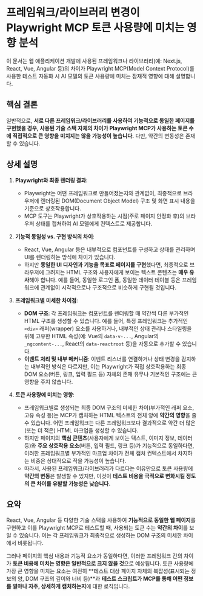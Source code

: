 # 프레임워크/라이브러리 변경이 Playwright MCP 토큰 사용량에 미치는 영향 분석

이 문서는 웹 애플리케이션 개발에 사용된 프레임워크나 라이브러리(예: Next.js, React, Vue, Angular 등)의 차이가 Playwright MCP(Model Context Protocol)를 사용한 테스트 자동화 시 AI 모델의 토큰 사용량에 미치는 잠재적 영향에 대해 설명합니다.

## 핵심 결론

일반적으로, **서로 다른 프레임워크/라이브러리를 사용하여 기능적으로 동일한 페이지를 구현했을 경우, 사용된 기술 스택 자체의 차이가 Playwright MCP가 사용하는 토큰 수에 직접적으로 큰 영향을 미치지는 않을 가능성이 높습니다.** 다만, 약간의 변동성은 존재할 수 있습니다.

## 상세 설명

1.  **Playwright와 최종 렌더링 결과**:
    *   Playwright는 어떤 프레임워크로 만들어졌는지와 관계없이, 최종적으로 브라우저에 렌더링된 DOM(Document Object Model) 구조 및 화면 표시 내용을 기준으로 상호작용합니다.
    *   MCP 도구는 Playwright가 상호작용하는 시점(주로 페이지 안정화 후)의 브라우저 상태를 캡처하여 AI 모델에게 컨텍스트로 제공합니다.

2.  **기능적 동일성 vs. 구현 방식의 차이**:
    *   React, Vue, Angular 등은 내부적으로 컴포넌트를 구성하고 상태를 관리하며 UI를 렌더링하는 방식에 차이가 있습니다.
    *   하지만 **동일한 UI 디자인과 기능을 목표로 페이지를 구현**했다면, 최종적으로 브라우저에 그려지는 HTML 구조와 사용자에게 보이는 텍스트 콘텐츠는 **매우 유사**해야 합니다. 예를 들어, 동일한 로그인 폼, 동일한 데이터 테이블 등은 프레임워크에 관계없이 시각적으로나 구조적으로 비슷하게 구현될 것입니다.

3.  **프레임워크별 미세한 차이점**:
    *   **DOM 구조**: 각 프레임워크는 컴포넌트를 렌더링할 때 약간씩 다른 부가적인 HTML 구조를 생성할 수 있습니다. 예를 들어, 특정 프레임워크는 추가적인 `<div>` 래퍼(wrapper) 요소를 사용하거나, 내부적인 상태 관리나 스타일링을 위해 고유한 HTML 속성(예: Vue의 `data-v-...`, Angular의 `_ngcontent-...`, React의 `data-reactroot` 등)을 자동으로 추가할 수 있습니다.
    *   **이벤트 처리 및 내부 메커니즘**: 이벤트 리스너를 연결하거나 상태 변경을 감지하는 내부적인 방식은 다르지만, 이는 Playwright가 직접 상호작용하는 최종 DOM 요소(버튼, 링크, 입력 필드 등) 자체의 존재 유무나 기본적인 구조에는 큰 영향을 주지 않습니다.

4.  **토큰 사용량에 미치는 영향**:
    *   프레임워크별로 생성되는 최종 DOM 구조의 미세한 차이(부가적인 래퍼 요소, 고유 속성 등)는 MCP가 캡처하는 HTML 텍스트의 전체 양에 **약간의 영향**을 줄 수 있습니다. 어떤 프레임워크는 다른 프레임워크보다 결과적으로 약간 더 많은 (또는 더 적은) HTML 마크업을 생성할 수 있습니다.
    *   하지만 페이지의 **핵심 콘텐츠**(사용자에게 보이는 텍스트, 이미지 정보, 데이터 등)와 **주요 상호작용 요소**(버튼, 입력 필드, 링크 등)가 기능적으로 동일하다면, 이러한 프레임워크별 부가적인 마크업 차이가 전체 캡처 컨텍스트에서 차지하는 비중은 상대적으로 작을 가능성이 높습니다.
    *   따라서, 사용된 프레임워크/라이브러리가 다르다는 이유만으로 토큰 사용량에 **약간의 변동**은 발생할 수 있지만, 이것이 **테스트 비용을 극적으로 변화시킬 정도의 큰 차이를 유발할 가능성은 낮습니다.**

## 요약

React, Vue, Angular 등 다양한 기술 스택을 사용하여 **기능적으로 동일한 웹 페이지**를 구현하고 이를 Playwright MCP로 테스트할 때, 사용되는 토큰 수는 **약간의 차이**를 보일 수 있습니다. 이는 각 프레임워크가 최종적으로 생성하는 DOM 구조의 미세한 차이에서 비롯됩니다.

그러나 페이지의 핵심 내용과 기능적 요소가 동일하다면, 이러한 프레임워크 간의 차이가 **토큰 비용에 미치는 영향은 일반적으로 크지 않을 것**으로 예상됩니다. 토큰 사용량에 가장 큰 영향을 미치는 요소는 여전히 **테스트 대상 페이지 자체의 복잡성(표시되는 정보의 양, DOM 구조의 깊이와 너비 등)**과 **테스트 스크립트가 MCP를 통해 어떤 정보를 얼마나 자주, 상세하게 캡처하는지**에 대한 로직입니다.
